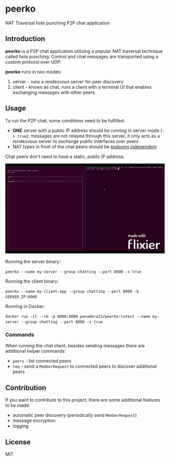 # peerko

NAT Traversal hole punching P2P chat application

## Introduction

**peerko** is a P2P chat application utilizing a popular NAT traversal technique called hole punching. Control and chat messages are transported using a custom protocol over UDP.

**peerko** runs in two modes:
1. server - runs a rendezvous server for peer discovery
2. client - known as chat, runs a client with a terminal UI that enables exchanging messages with other peers

## Usage

To run the P2P chat, some conditions need to be fulfilled:
- **ONE** server with a public IP address should be running in server mode (`-s true`); messages are not relayed through this server, it only acts as a rendezvous server to exchange public interfaces over peers
- NAT types in front of the chat peers should be [endpoint independent](https://www.ietf.org/rfc/rfc5128.txt)

Chat peers don't need to have a static, public IP address.

![](./assets/client-chat.gif)

Running the server binary:

`peerko --name my-server --group chatting --port 8000 -s true`

Running the client binary:

`peerko --name my-client-app --group chatting --port 8000 -b SERVER_IP:8000`

Running in Docker:

`docker run -it --rm -p 8000:8000 penumbra23/peerko:latest --name my-server --group chatting --port 8000 -s true `

### Commands

When running the chat client, besides sending messages there are additional helper commands:
- `peers` - list connected peers
- `req` - send a `MemberRequest` to connected peers to discover additional peers

## Contribution

If you want to contribute to this project, there are some additional features to be made:

- automatic peer discovery (periodically send `MemberRequest`)
- message encryption
- logging

## License
MIT